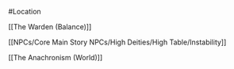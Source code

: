#Location 

[[The Warden (Balance)]]

[[NPCs/Core Main Story NPCs/High Deities/High Table/Instability]]

[[The Anachronism (World)]]

